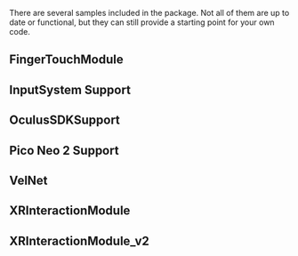 There are several samples included in the package. Not all of them are up to date or functional, but they can still provide a starting point for your own code.

## FingerTouchModule
## InputSystem Support
## OculusSDKSupport
## Pico Neo 2 Support
## VelNet
## XRInteractionModule
## XRInteractionModule_v2